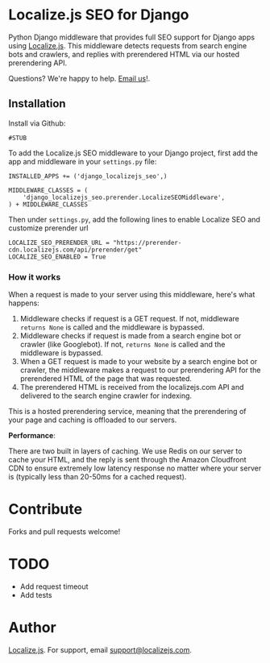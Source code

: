 Localize.js SEO for Django
===============

Python Django middleware that provides full SEO support for Django apps using [Localize.js](https://localizejs.com). This middleware detects requests from search engine bots and crawlers, and replies with prerendered HTML via our hosted prerendering API.

Questions? We're happy to help. [Email us](https://localizejs.com/?modal=misc/support)!.

Installation
----------

Install via Github: 

    #STUB

To add the Localize.js SEO middleware to your Django project, first add the app and middleware in your `settings.py` file:
    
    INSTALLED_APPS += ('django_localizejs_seo',)

    MIDDLEWARE_CLASSES = (
        'django_localizejs_seo.prerender.LocalizeSEOMiddleware',
    ) + MIDDLEWARE_CLASSES

Then under `settings.py`, add the following lines to enable Localize SEO and customize prerender url

    LOCALIZE_SEO_PRERENDER_URL = "https://prerender-cdn.localizejs.com/api/prerender/get"
    LOCALIZE_SEO_ENABLED = True

### How it works

When a request is made to your server using this middleware, here's what happens:

1. Middleware checks if request is a GET request. If not, middleware `returns None` is called and the middleware is bypassed.
2. Middleware checks if request is made from a search engine bot or crawler (like Googlebot). If not, `returns None` is called and the middleware is bypassed.
3. When a GET request is made to your website by a search engine bot or crawler, the middleware makes a request to our prerendering API for the prerendered HTML of the page that was requested. 
4. The prerendered HTML is received from the localizejs.com API and delivered to the search engine crawler for indexing.

This is a hosted prerendering service, meaning that the prerendering of your page and caching is offloaded to our servers.

**Performance**:

There are two built in layers of caching. We use Redis on our server to cache your HTML, and the reply is sent through the Amazon Cloudfront CDN to ensure extremely low latency response no matter where your server is (typically less than 20-50ms for a cached request).


# Contribute

Forks and pull requests welcome!

# TODO
* Add request timeout
* Add tests

# Author

[Localize.js](https://localizejs.com). For support, email [support@localizejs.com](mailto:support@localizejs.com).

